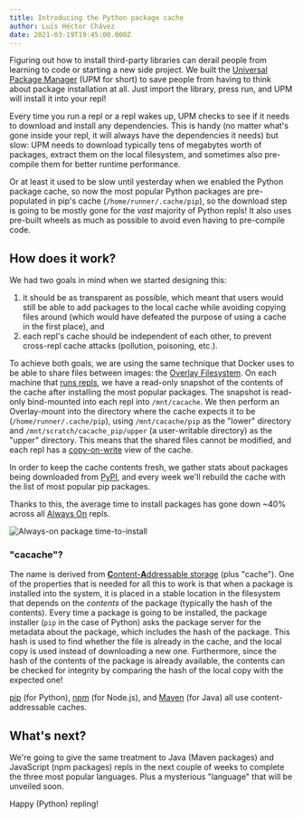 ```yaml
---
title: Introducing the Python package cache
author: Luis Héctor Chávez
date: 2021-03-19T19:45:00.000Z
---
```


Figuring out how to install third-party libraries can derail people from learning to code or starting a new side project. We built the [Universal Package Manager](https://blog.replit.com/upm) (UPM for short) to save people from having to think about package installation at all. Just import the library, press run, and UPM will install it into your repl!

Every time you run a repl or a repl wakes up, UPM checks to see if it needs to download and install any dependencies. This is handy (no matter what's gone inside your repl, it will always have the dependencies it needs) but slow: UPM needs to download typically tens of megabytes worth of packages, extract them on the local filesystem, and sometimes also pre-compile them for better runtime performance.

Or at least it used to be slow until yesterday when we enabled the Python package cache, so now the most popular Python packages are pre-populated in pip's cache (`/home/runner/.cache/pip`), so the download step is going to be mostly gone for the _vast_ majority of Python repls! It also uses pre-built wheels as much as possible to avoid even having to pre-compile code.

## How does it work?

We had two goals in mind when we started designing this:

1. it should be as transparent as possible, which meant that users would still be able to add packages to the local cache while avoiding copying files around (which would have defeated the purpose of using a cache in the first place), and
2. each repl's cache should be independent of each other, to prevent cross-repl cache attacks (pollution, poisoning, etc.).

To achieve both goals, we are using the same technique that Docker uses to be able to share files between images: the [Overlay Filesystem](https://www.kernel.org/doc/html/latest/filesystems/overlayfs.html). On each machine that [runs repls](https://blog.replit.com/killing-containers-at-scale#replit-architecture), we have a read-only snapshot of the contents of the cache after installing the most popular packages. The snapshot is read-only bind-mounted into each repl into `/mnt/cacache`. We then perform an Overlay-mount into the directory where the cache expects it to be (`/home/runner/.cache/pip`), using `/mnt/cacache/pip` as the "lower" directory and  `/mnt/scratch/cacache_pip/upper` (a user-writable directory) as the "upper" directory. This means that the shared files cannot be modified, and each repl has a [copy-on-write](https://en.wikipedia.org/wiki/Copy-on-write) view of the cache.

In order to keep the cache contents fresh, we gather stats about packages being downloaded from [PyPI](https://pypi.org/), and every week we'll rebuild the cache with the list of most popular pip packages.

Thanks to this, the average time to install packages has gone down ~40% across all [Always On](https://blog.replit.com/alwayson) repls.

![Always-on package time-to-install](https://blog.replit.com/images/python-package-cache/packages-time-to-install.png "The cardinal sin of data visualization: unmarked axes")

### "cacache"?

The name is derived from [**C**ontent-**A**ddressable storage](https://en.wikipedia.org/wiki/Content-addressable_storage) (plus "cache"). One of the properties that is needed for all this to work is that when a package is installed into the system, it is placed in a stable location in the filesystem that depends on the _contents_ of the package (typically the hash of the contents). Every time a package is going to be installed, the package installer (`pip` in the case of Python) asks the package server for the metadata about the package, which includes the hash of the package. This hash is used to find whether the file is already in the cache, and the local copy is used instead of downloading a new one. Furthermore, since the hash of the contents of the package is already available, the contents can be checked for integrity by comparing the hash of the local copy with the expected one!

[pip](https://pip.pypa.io/en/stable/) (for Python), [npm](https://www.npmjs.com/) (for Node.js), and [Maven](https://maven.apache.org/) (for Java) all use content-addressable caches.

## What's next?

We're going to give the same treatment to Java (Maven packages) and JavaScript (npm packages) repls in the next couple of weeks to complete the three most popular languages. Plus a mysterious "language" that will be unveiled soon.

Happy (Python) repling!